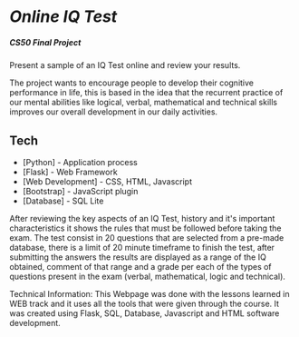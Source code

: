 # _Online IQ Test_
##### CS50 Final Project
Present a sample of an IQ Test online and review your results. 

The project wants to encourage people to develop their cognitive performance in life, this is based in the idea that the recurrent practice of our mental abilities like logical, verbal, mathematical and technical skills improves our overall development in our daily activities.

## Tech
- [Python] - Application process
- [Flask] - Web Framework
- [Web Development] - CSS, HTML, Javascript
- [Bootstrap] - JavaScript plugin
- [Database] - SQL Lite



After reviewing the key aspects of an IQ Test, history and it's important characteristics it shows the rules that must be followed before taking the exam. The test consist in 20 questions that are selected from a pre-made database, there is a limit of 20 minute timeframe to finish the test, after submitting the answers the results are displayed as a range of the IQ obtained, comment of that range and a grade per each of the types of questions present in the exam (verbal, mathematical, logic and technical).

Technical Information: This Webpage was done with the lessons learned in WEB track and it uses all the tools that were given through the course. It was created using Flask, SQL, Database, Javascript and HTML software development.
